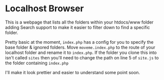 # Localhost Browser

This is a webpage that lists all the folders within your htdocs/www folder adding Search support to make it easier to filter down to find a specific folder.

Pretty basic at the moment, `index.php` has a config for you to specify the base folder & ignored folders. Move `moveme.index.php` to the route of your localhost folder and rename it to `index.php`. If the folder you clone this into isn't called `sites` then you'll need to change the path on line 5 of `site.js` to the folder containing `index.php`

I'll make it look prettier and easier to understand some point soon.